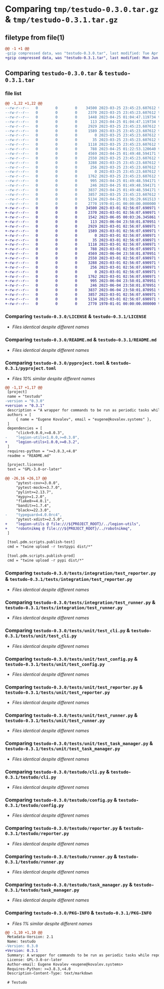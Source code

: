 # Comparing `tmp/testudo-0.3.0.tar.gz` & `tmp/testudo-0.3.1.tar.gz`

## filetype from file(1)

```diff
@@ -1 +1 @@
-gzip compressed data, was "testudo-0.3.0.tar", last modified: Tue Apr 25 01:50:13 2023, max compression
+gzip compressed data, was "testudo-0.3.1.tar", last modified: Mon Jun  5 00:06:11 2023, max compression
```

## Comparing `testudo-0.3.0.tar` & `testudo-0.3.1.tar`

### file list

```diff
@@ -1,22 +1,22 @@
--rw-r--r--   0        0        0    34500 2023-03-25 23:45:23.607612 testudo-0.3.0/LICENSE
--rw-r--r--   0        0        0     2370 2023-03-25 23:45:23.607612 testudo-0.3.0/README.md
--rw-r--r--   0        0        0     1448 2023-04-25 01:04:47.119734 testudo-0.3.0/pyproject.toml
--rw-r--r--   0        0        0      113 2023-04-25 01:04:47.119734 testudo-0.3.0/tests/__init__.py
--rw-r--r--   0        0        0     2929 2023-03-25 23:45:23.607612 testudo-0.3.0/tests/integration/test_reporter.py
--rw-r--r--   0        0        0     1589 2023-03-25 23:45:23.607612 testudo-0.3.0/tests/integration/test_runner.py
--rw-r--r--   0        0        0        0 2023-03-25 23:45:23.607612 testudo-0.3.0/tests/unit/__init__.py
--rw-r--r--   0        0        0       35 2023-03-25 23:45:23.607612 testudo-0.3.0/tests/unit/resources/basic_config.yaml
--rw-r--r--   0        0        0     1118 2023-03-25 23:45:23.607612 testudo-0.3.0/tests/unit/test_cli.py
--rw-r--r--   0        0        0      788 2023-04-25 01:22:53.120640 testudo-0.3.0/tests/unit/test_config.py
--rw-r--r--   0        0        0     4569 2023-04-25 01:49:48.594171 testudo-0.3.0/tests/unit/test_reporter.py
--rw-r--r--   0        0        0     2550 2023-03-25 23:45:23.607612 testudo-0.3.0/tests/unit/test_runner.py
--rw-r--r--   0        0        0     3288 2023-03-25 23:45:23.607612 testudo-0.3.0/tests/unit/test_task_manager.py
--rw-r--r--   0        0        0      256 2023-03-25 23:45:23.607612 testudo-0.3.0/tests/unit/utils.py
--rw-r--r--   0        0        0        0 2023-03-25 23:45:23.607612 testudo-0.3.0/testudo/__init__.py
--rw-r--r--   0        0        0     1762 2023-03-25 23:45:23.607612 testudo-0.3.0/testudo/cli.py
--rw-r--r--   0        0        0      995 2023-04-25 01:49:48.594171 testudo-0.3.0/testudo/config.py
--rw-r--r--   0        0        0      246 2023-04-25 01:49:48.594171 testudo-0.3.0/testudo/log.py
--rw-r--r--   0        0        0     3837 2023-04-25 01:49:48.594171 testudo-0.3.0/testudo/reporter.py
--rw-r--r--   0        0        0     3857 2023-03-25 23:45:23.607612 testudo-0.3.0/testudo/runner.py
--rw-r--r--   0        0        0     5134 2023-04-25 01:36:29.661513 testudo-0.3.0/testudo/task_manager.py
--rw-r--r--   0        0        0     2770 1970-01-01 00:00:00.000000 testudo-0.3.0/PKG-INFO
+-rw-r--r--   0        0        0    34500 2023-03-01 02:56:07.690971 testudo-0.3.1/LICENSE
+-rw-r--r--   0        0        0     2370 2023-03-01 02:56:07.690971 testudo-0.3.1/README.md
+-rw-r--r--   0        0        0     1542 2023-06-05 00:03:26.345861 testudo-0.3.1/pyproject.toml
+-rw-r--r--   0        0        0      113 2023-06-04 23:58:01.870951 testudo-0.3.1/tests/__init__.py
+-rw-r--r--   0        0        0     2929 2023-03-01 02:56:07.690971 testudo-0.3.1/tests/integration/test_reporter.py
+-rw-r--r--   0        0        0     1589 2023-03-01 02:56:07.690971 testudo-0.3.1/tests/integration/test_runner.py
+-rw-r--r--   0        0        0        0 2023-03-01 02:56:07.690971 testudo-0.3.1/tests/unit/__init__.py
+-rw-r--r--   0        0        0       35 2023-03-01 02:56:07.690971 testudo-0.3.1/tests/unit/resources/basic_config.yaml
+-rw-r--r--   0        0        0     1118 2023-03-01 02:56:07.690971 testudo-0.3.1/tests/unit/test_cli.py
+-rw-r--r--   0        0        0      788 2023-03-01 02:56:07.690971 testudo-0.3.1/tests/unit/test_config.py
+-rw-r--r--   0        0        0     4569 2023-06-04 23:58:01.870951 testudo-0.3.1/tests/unit/test_reporter.py
+-rw-r--r--   0        0        0     2550 2023-03-01 02:56:07.690971 testudo-0.3.1/tests/unit/test_runner.py
+-rw-r--r--   0        0        0     3288 2023-03-01 02:56:07.690971 testudo-0.3.1/tests/unit/test_task_manager.py
+-rw-r--r--   0        0        0      256 2023-03-01 02:56:07.690971 testudo-0.3.1/tests/unit/utils.py
+-rw-r--r--   0        0        0        0 2023-03-01 02:56:07.690971 testudo-0.3.1/testudo/__init__.py
+-rw-r--r--   0        0        0     1762 2023-03-01 02:56:07.690971 testudo-0.3.1/testudo/cli.py
+-rw-r--r--   0        0        0      995 2023-06-04 23:58:01.870951 testudo-0.3.1/testudo/config.py
+-rw-r--r--   0        0        0      246 2023-06-04 23:58:01.870951 testudo-0.3.1/testudo/log.py
+-rw-r--r--   0        0        0     3837 2023-06-04 23:58:01.870951 testudo-0.3.1/testudo/reporter.py
+-rw-r--r--   0        0        0     3857 2023-03-01 02:56:07.690971 testudo-0.3.1/testudo/runner.py
+-rw-r--r--   0        0        0     5134 2023-03-01 02:56:07.690971 testudo-0.3.1/testudo/task_manager.py
+-rw-r--r--   0        0        0     2770 1970-01-01 00:00:00.000000 testudo-0.3.1/PKG-INFO
```

### Comparing `testudo-0.3.0/LICENSE` & `testudo-0.3.1/LICENSE`

 * *Files identical despite different names*

### Comparing `testudo-0.3.0/README.md` & `testudo-0.3.1/README.md`

 * *Files identical despite different names*

### Comparing `testudo-0.3.0/pyproject.toml` & `testudo-0.3.1/pyproject.toml`

 * *Files 10% similar despite different names*

```diff
@@ -1,17 +1,17 @@
 [project]
 name = "testudo"
-version = "0.3.0"
+version = "0.3.1"
 description = "A wrapper for commands to be run as periodic tasks while reporting on their results/errors to legiond. Intended to be integrated with supervisord, should work well with systemd in theory."
 authors = [
     { name = "Eugene Kovalev", email = "eugene@kovalev.systems" },
 ]
 dependencies = [
     "click<9.0.0,>=8.0.3",
-    "legion-utils<1.0.0,>=0.3.0",
+    "legion-utils<1.0.0,>=0.3.2",
 ]
 requires-python = ">=3.8.3,<4.0"
 readme = "README.md"
 
 [project.license]
 text = "GPL-3.0-or-later"
 
@@ -26,16 +26,17 @@
     "pytest-cov>=3.0.0",
     "pytest-mock>=3.7.0",
     "pylint>=2.13.7",
     "mypy>=1.2.0",
     "flake8>=4.0.1",
     "bandit>=1.7.4",
     "black>=22.3.0",
-    "typeguard=4.0.0rc4",
     "pytest-xdist>=2.5.0",
+    "legion-utils @ file:///${PROJECT_ROOT}/../legion-utils",
+    "robotnikmq @ file:///${PROJECT_ROOT}/../robotnikmq",
 ]
 
 [tool.pdm.scripts.publish-test]
 cmd = "twine upload -r testpypi dist/*"
 
 [tool.pdm.scripts.publish-prod]
 cmd = "twine upload -r pypi dist/*"
```

### Comparing `testudo-0.3.0/tests/integration/test_reporter.py` & `testudo-0.3.1/tests/integration/test_reporter.py`

 * *Files identical despite different names*

### Comparing `testudo-0.3.0/tests/integration/test_runner.py` & `testudo-0.3.1/tests/integration/test_runner.py`

 * *Files identical despite different names*

### Comparing `testudo-0.3.0/tests/unit/test_cli.py` & `testudo-0.3.1/tests/unit/test_cli.py`

 * *Files identical despite different names*

### Comparing `testudo-0.3.0/tests/unit/test_config.py` & `testudo-0.3.1/tests/unit/test_config.py`

 * *Files identical despite different names*

### Comparing `testudo-0.3.0/tests/unit/test_reporter.py` & `testudo-0.3.1/tests/unit/test_reporter.py`

 * *Files identical despite different names*

### Comparing `testudo-0.3.0/tests/unit/test_runner.py` & `testudo-0.3.1/tests/unit/test_runner.py`

 * *Files identical despite different names*

### Comparing `testudo-0.3.0/tests/unit/test_task_manager.py` & `testudo-0.3.1/tests/unit/test_task_manager.py`

 * *Files identical despite different names*

### Comparing `testudo-0.3.0/testudo/cli.py` & `testudo-0.3.1/testudo/cli.py`

 * *Files identical despite different names*

### Comparing `testudo-0.3.0/testudo/config.py` & `testudo-0.3.1/testudo/config.py`

 * *Files identical despite different names*

### Comparing `testudo-0.3.0/testudo/reporter.py` & `testudo-0.3.1/testudo/reporter.py`

 * *Files identical despite different names*

### Comparing `testudo-0.3.0/testudo/runner.py` & `testudo-0.3.1/testudo/runner.py`

 * *Files identical despite different names*

### Comparing `testudo-0.3.0/testudo/task_manager.py` & `testudo-0.3.1/testudo/task_manager.py`

 * *Files identical despite different names*

### Comparing `testudo-0.3.0/PKG-INFO` & `testudo-0.3.1/PKG-INFO`

 * *Files 1% similar despite different names*

```diff
@@ -1,10 +1,10 @@
 Metadata-Version: 2.1
 Name: testudo
-Version: 0.3.0
+Version: 0.3.1
 Summary: A wrapper for commands to be run as periodic tasks while reporting on their results/errors to legiond. Intended to be integrated with supervisord, should work well with systemd in theory.
 License: GPL-3.0-or-later
 Author-email: Eugene Kovalev <eugene@kovalev.systems>
 Requires-Python: >=3.8.3,<4.0
 Description-Content-Type: text/markdown
 
 # Testudo
```

